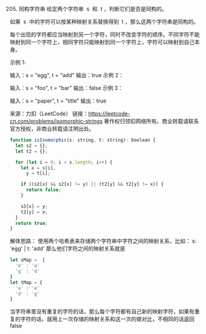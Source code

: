 205. 同构字符串
     给定两个字符串  s  和  t ，判断它们是否是同构的。

如果  s  中的字符可以按某种映射关系替换得到  t ，那么这两个字符串是同构的。

每个出现的字符都应当映射到另一个字符，同时不改变字符的顺序。不同字符不能映射到同一个字符上，相同字符只能映射到同一个字符上，字符可以映射到自己本身。



示例 1:

输入：s = "egg", t = "add"
输出：true
示例 2：

输入：s = "foo", t = "bar"
输出：false
示例 3：

输入：s = "paper", t = "title"
输出：true

来源：力扣（LeetCode）
链接：https://leetcode-cn.com/problems/isomorphic-strings
著作权归领扣网络所有。商业转载请联系官方授权，非商业转载请注明出处。

```js
function isIsomorphic(s: string, t: string): boolean {
  let s2 = {};
  let t2 = {};

  for (let i = 0; i < s.length; i++) {
    let x = s[i],
      y = t[i];

    if ((s2[x] && s2[x] != y) || (t2[y] && t2[y] != x)) {
      return false;
    }

    s2[x] = y;
    t2[y] = x;
  }
  return true;
}
```
解体思路：
使用两个哈希表来存储两个字符串中字符之间的映射关系，比如：
s: 'egg' |  t: 'add'
那么他们字符之间的映射关系就是
``` js
let sMap =  {
  'e' : 'a'
  'g' : 'd'
}
let tMap = {
  'a' : 'e'
  'd' : 'g'
}
```
当字符串里没有重复的字符的话，那么每个字符都有自己新的映射字符，如果有重复的字符的话，就用上一次存储的映射关系和这一次的做对比，不相同的话返回 false